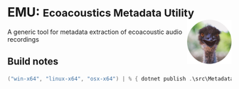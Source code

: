 # **EMU**: <small>**E**coacoustics **M**etadata **U**tility</small> <img align="right" width="100" height="100" alt="A surprised Emu." src="docs/media/emu-small.png"/>

A generic tool for metadata extraction of ecoacoustic audio recordings

## Build notes

```powershell
("win-x64", "linux-x64", "osx-x64") | % { dotnet publish .\src\MetadataUtility\ -c Release -o ../../publish/$_ --self-contained -r $_ }
```
